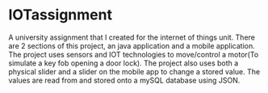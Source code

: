 # IOTassignment
A university assignment that I created for the internet of things unit.
There are 2 sections of this project, an java application and a mobile application. The project uses sensors and
IOT technologies to move/control a motor(To simulate a key fob opening a door lock). The project also uses both a physical 
slider and a slider on the mobile app to change a stored value. The values are read from and stored onto a mySQL database using JSON.
